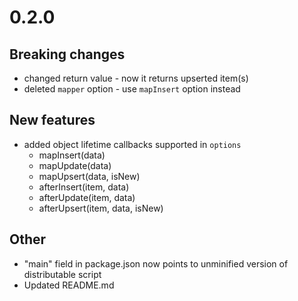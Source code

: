 # 0.2.0

## Breaking changes

- changed return value - now it returns upserted item(s)
- deleted `mapper` option - use `mapInsert` option instead

## New features

- added object lifetime callbacks supported in `options`
  - mapInsert(data)
  - mapUpdate(data)
  - mapUpsert(data, isNew)
  - afterInsert(item, data)
  - afterUpdate(item, data)
  - afterUpsert(item, data, isNew)

## Other

- "main" field in package.json now points to unminified version of distributable script
- Updated README.md